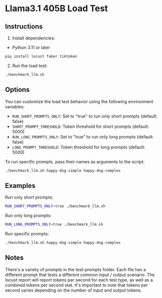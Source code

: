 # Llama3.1 405B Load Test

## Instructions

1. Install dependencies:

- Python 3.11 or later

```bash
pip install locust faker tiktoken
```

2. Run the load test:

```bash
./benchmark_llm.sh
```

## Options

You can customize the load test behavior using the following environment variables:

- `RUN_SHORT_PROMPTS_ONLY`: Set to "true" to run only short prompts (default: false)
- `SHORT_PROMPT_THRESHOLD`: Token threshold for short prompts (default: 5000)
- `RUN_LONG_PROMPTS_ONLY`: Set to "true" to run only long prompts (default: false)
- `LONG_PROMPT_THRESHOLD`: Token threshold for long prompts (default: 5000)

To run specific prompts, pass their names as arguments to the script:

```bash
./benchmark_llm.sh happy-dog-simple happy-dog-complex
```

## Examples

Run only short prompts:

```bash
RUN_SHORT_PROMPTS_ONLY=true ./benchmark_llm.sh
```

Run only long prompts:

```bash
RUN_LONG_PROMPTS_ONLY=true ./benchmark_llm.sh
```

Run specific prompts:

```bash
./benchmark_llm.sh happy-dog-simple happy-dog-complex
```

## Notes

There's a variety of prompts in the test-prompts folder. Each file has a different prompt that tests a different common input / output scenario. The locust report will report tokens per second for each test type, as well as a combined tokens per second stat. It's important to note that tokens per second varies depending on the number of input and output tokens.



